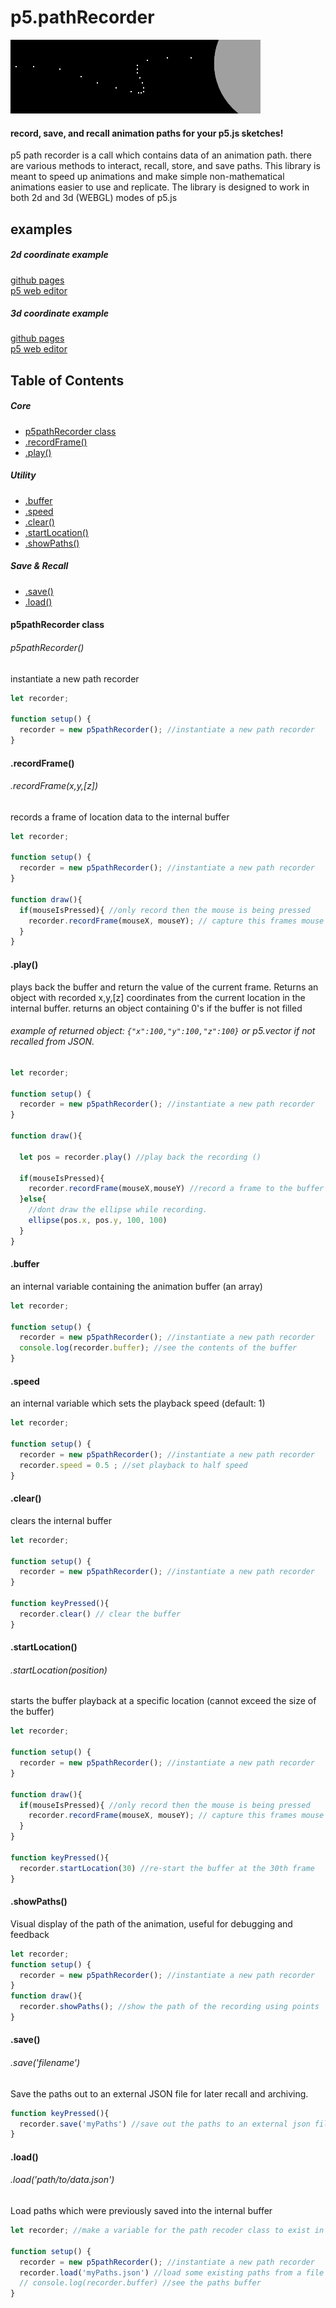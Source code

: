 # p5.pathRecorder
![p5.pathRecorder](p5.pathRecorder.png)
#### record, save, and recall animation paths for your p5.js sketches!

p5 path recorder is a call which contains data of an animation path. there are various methods to interact, recall, store, and save paths. This library is meant to speed up animations and make simple non-mathematical animations easier to use and replicate. The library is designed to work in both 2d and 3d (WEBGL) modes of p5.js

## examples
##### 2d coordinate example   
[github pages](http://)  
[p5 web editor](http://)   

##### 3d coordinate example   
[github pages](http://)  
[p5 web editor](http://)   

## Table of Contents
##### Core
  + [p5pathRecorder class](#p5pathRecorder)
  + [.recordFrame()](#recordFrame)
  + [.play()](#play)


##### Utility
  + [.buffer](#buffer)
  + [.speed](#speed)
  + [.clear()](#clear)
  + [.startLocation()](#startLocation)
  + [.showPaths()](#showPaths)

##### Save & Recall
+ [.save()](#save)
+ [.load()](#load)


#### p5pathRecorder class
###### p5pathRecorder()
instantiate a new path recorder
```javascript
let recorder;

function setup() {
  recorder = new p5pathRecorder(); //instantiate a new path recorder
}
```
#### .recordFrame()
###### .recordFrame(x,y,[z])
records a frame of location data to the internal buffer
```javascript
let recorder;

function setup() {
  recorder = new p5pathRecorder(); //instantiate a new path recorder
}

function draw(){
  if(mouseIsPressed){ //only record then the mouse is being pressed
    recorder.recordFrame(mouseX, mouseY); // capture this frames mouse position
  }
}
```

#### .play()
plays back the buffer and return the value of the current frame. Returns an object with recorded x,y,[z] coordinates from the current location in the internal buffer. returns an object containing 0's if the buffer is not filled
###### example of returned object: ``{"x":100,"y":100,"z":100}`` or p5.vector if not recalled from JSON.
```javascript
let recorder;

function setup() {
  recorder = new p5pathRecorder(); //instantiate a new path recorder
}

function draw(){

  let pos = recorder.play() //play back the recording ()

  if(mouseIsPressed){
    recorder.recordFrame(mouseX,mouseY) //record a frame to the buffer
  }else{
    //dont draw the ellipse while recording.
    ellipse(pos.x, pos.y, 100, 100)
  }
}
```

#### .buffer
an internal variable containing the animation buffer (an array)
```javascript
let recorder;

function setup() {
  recorder = new p5pathRecorder(); //instantiate a new path recorder
  console.log(recorder.buffer); //see the contents of the buffer
}
```

#### .speed
an internal variable which sets the playback speed (default: 1)
```javascript
let recorder;

function setup() {
  recorder = new p5pathRecorder(); //instantiate a new path recorder
  recorder.speed = 0.5 ; //set playback to half speed
}
```

#### .clear()
clears the internal buffer
```javascript
let recorder;

function setup() {
  recorder = new p5pathRecorder(); //instantiate a new path recorder
}

function keyPressed(){
  recorder.clear() // clear the buffer
}
```

#### .startLocation()
###### .startLocation(position)
starts the buffer playback at a specific location (cannot exceed the size of the buffer)
```javascript
let recorder;

function setup() {
  recorder = new p5pathRecorder(); //instantiate a new path recorder
}

function draw(){
  if(mouseIsPressed){ //only record then the mouse is being pressed
    recorder.recordFrame(mouseX, mouseY); // capture this frames mouse position
  }
}

function keyPressed(){
  recorder.startLocation(30) //re-start the buffer at the 30th frame
}
```

#### .showPaths()
Visual display of the path of the animation, useful for debugging and feedback
```javascript
let recorder;
function setup() {
  recorder = new p5pathRecorder(); //instantiate a new path recorder
}
function draw(){
  recorder.showPaths(); //show the path of the recording using points
}
```

#### .save()
###### .save('filename')
Save the paths out to an external JSON file for later recall and archiving.
```javascript
function keyPressed(){
  recorder.save('myPaths') //save out the paths to an external json file
}
```

#### .load()
###### .load('path/to/data.json')
Load paths which were previously saved into the internal buffer
```javascript
let recorder; //make a variable for the path recoder class to exist in

function setup() {
  recorder = new p5pathRecorder(); //instantiate a new path recorder
  recorder.load('myPaths.json') //load some existing paths from a file
  // console.log(recorder.buffer) //see the paths buffer
}
```
